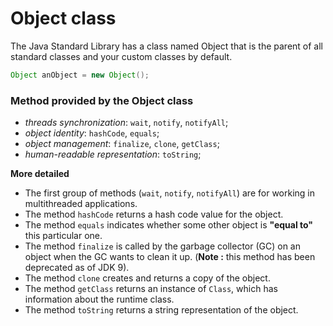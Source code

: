 # Object class

The Java Standard Library has a class named Object that is the parent of all standard classes and your custom classes by default.

```java
Object anObject = new Object();
```

### Method provided by the Object class

- *threads synchronization*: `wait`, `notify`, `notifyAll`;
- *object identity*: `hashCode`, `equals`;
- *object management*: `finalize`, `clone`, `getClass`;
- *human-readable representation*: `toString`;

**More detailed**

- The first group of methods (`wait`, `notify`, `notifyAll`) are for working in multithreaded applications.
- The method `hashCode` returns a hash code value for the object.
- The method `equals` indicates whether some other object is **"equal to"** this particular one.
- The method `finalize` is called by the garbage collector (GC) on an object when the GC wants to clean it up. (**Note
:** this method has been deprecated as of JDK 9).
- The method `clone` creates and returns a copy of the object.
- The method `getClass` returns an instance of `Class`, which has information about the runtime class.
- The method `toString` returns a string representation of the object.